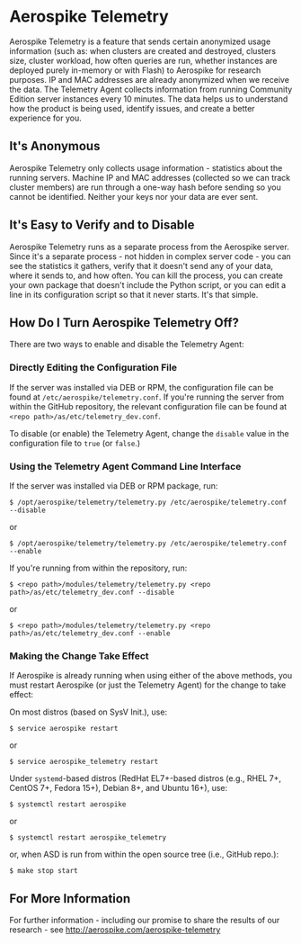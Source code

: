 # Aerospike Telemetry

Aerospike Telemetry is a feature that sends certain anonymized usage information (such as: when clusters are created and destroyed, clusters size, cluster workload, how often queries are run, whether instances are deployed purely in-memory or with Flash) to Aerospike for research purposes. IP and MAC addresses are already anonymized when we receive the data. The Telemetry Agent collects information from running Community Edition server instances every 10 minutes. The data helps us to understand how the product is being used, identify issues, and create a better experience for you.

## It's Anonymous

Aerospike Telemetry only collects usage information - statistics about the running servers. Machine IP and MAC addresses (collected so we can track cluster members) are run through a one-way hash before sending so you cannot be identified. Neither your keys nor your data are ever sent.

## It's Easy to Verify and to Disable

Aerospike Telemetry runs as a separate process from the Aerospike server. Since it's a separate process - not hidden in complex server code - you can see the statistics it gathers, verify that it doesn't send any of your data, where it sends to, and how often. You can kill the process, you can create your own package that doesn't include the Python script, or you can edit a line in its configuration script so that it never starts. It's that simple.

## How Do I Turn Aerospike Telemetry Off?

There are two ways to enable and disable the Telemetry Agent:

### Directly Editing the Configuration File

If the server was installed via DEB or RPM, the configuration file can be found at `/etc/aerospike/telemetry.conf`. If you're running the server from within the GitHub repository, the relevant configuration file can be found at `<repo path>/as/etc/telemetry_dev.conf`.

To disable (or enable) the Telemetry Agent, change the `disable` value in the configuration file to `true` (or `false`.)

### Using the Telemetry Agent Command Line Interface

If the server was installed via DEB or RPM package, run:

	$ /opt/aerospike/telemetry/telemetry.py /etc/aerospike/telemetry.conf --disable

or

	$ /opt/aerospike/telemetry/telemetry.py /etc/aerospike/telemetry.conf --enable

If you're running from within the repository, run:

	$ <repo path>/modules/telemetry/telemetry.py <repo path>/as/etc/telemetry_dev.conf --disable

or

	$ <repo path>/modules/telemetry/telemetry.py <repo path>/as/etc/telemetry_dev.conf --enable

### Making the Change Take Effect

If Aerospike is already running when using either of the above methods, you must restart Aerospike (or just the Telemetry Agent) for the change to take effect:

On most distros (based on SysV Init.), use:

	$ service aerospike restart

or

	$ service aerospike_telemetry restart

Under `systemd`-based distros (RedHat EL7+-based distros (e.g., RHEL 7+, CentOS 7+, Fedora 15+), Debian 8+, and Ubuntu 16+), use:

	$ systemctl restart aerospike

or

	$ systemctl restart aerospike_telemetry

or, when ASD is run from within the open source tree (i.e., GitHub repo.):

	$ make stop start

## For More Information

For further information - including our promise to share the results of our research - see <http://aerospike.com/aerospike-telemetry>
